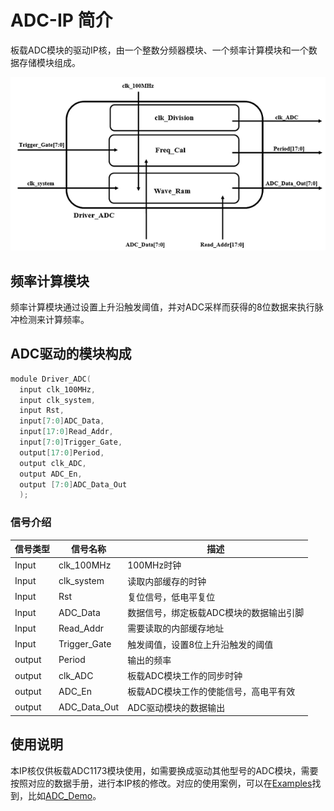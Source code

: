 # ADC-IP 简介

板载ADC模块的驱动IP核，由一个整数分频器模块、一个频率计算模块和一个数据存储模块组成。

![](/Examples/Images/ADC-IP.png)

## 频率计算模块

频率计算模块通过设置上升沿触发阈值，并对ADC采样而获得的8位数据来执行脉冲检测来计算频率。

## ADC驱动的模块构成

```c
module Driver_ADC(   
  input clk_100MHz,       
  input clk_system,        
  input Rst,             
  input[7:0]ADC_Data,    
  input[17:0]Read_Addr,      
  input[7:0]Trigger_Gate, 
  output[17:0]Period,     
  output clk_ADC,         
  output ADC_En,     
  output [7:0]ADC_Data_Out
  );
```
### 信号介绍
  
| **信号类型**    | **信号名称**    | **描述** |
| ----------- | ----------- | -------- |
| Input       | clk_100MHz  | 100MHz时钟                                                     |
| Input       | clk_system  | 读取内部缓存的时钟                                              |
| Input       | Rst         | 复位信号，低电平复位                                            |
| Input       | ADC_Data    | 数据信号，绑定板载ADC模块的数据输出引脚                           |
| Input       | Read_Addr   | 需要读取的内部缓存地址                                           | 
| Input       | Trigger_Gate | 触发阈值，设置8位上升沿触发的阈值                                |
| output      | Period      | 输出的频率                                                      |
| output      | clk_ADC     | 板载ADC模块工作的同步时钟   |
| output      | ADC_En      | 板载ADC模块工作的使能信号，高电平有效   |
| output      | ADC_Data_Out | ADC驱动模块的数据输出   |

## 使用说明

本IP核仅供板载ADC1173模块使用，如需要换成驱动其他型号的ADC模块，需要按照对应的数据手册，进行本IP核的修改。对应的使用案例，可以在[Examples](/Examples)找到，比如[ADC_Demo](/Examples/FPGA/4.Module-Interface/ADC-Interface)。

